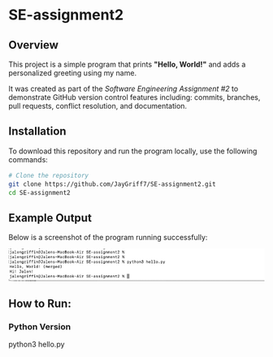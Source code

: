 # SE-assignment2

## Overview
This project is a simple program that prints **"Hello, World!"** and 
adds a personalized greeting using my name.  

It was created as part of the *Software Engineering Assignment #2* to demonstrate
GitHub version control features including: commits, branches, pull requests, 
conflict resolution, and documentation.

## Installation
To download this repository and run the program locally, use the following commands:

```bash
# Clone the repository
git clone https://github.com/JayGriff7/SE-assignment2.git
cd SE-assignment2
```

## Example Output

Below is a screenshot of the program running successfully:

![Program Output](output.png)

## How to Run:

### Python Version

python3 hello.py

